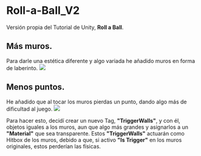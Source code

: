 # Roll-a-Ball_V2
Versión propia del Tutorial de Unity, **Roll a Ball**.

## Más muros.
Para darle una estética diferente y algo variada he añadido muros en forma de laberinto.
![](https://i.ibb.co/1sLssJ2/Muros-Laberinto.png)

## Menos puntos.
He añadido que al tocar los muros pierdas un punto, dando algo más de dificultad al juego.
![](https://i.ibb.co/S6G9QCN/Trigger-Walls.png)

Para hacer esto, decidí crear un nuevo Tag, **"TriggerWalls"**, y con él, objetos iguales a los muros, aun que algo más grandes
y asignarlos a un **"Material"** que sea transparente.
Estos **"TriggerWalls"** actuarán como Hitbox de los muros, debido a que, si activo **"Is Trigger"** en los muros originales, 
estos perderían las físicas.
